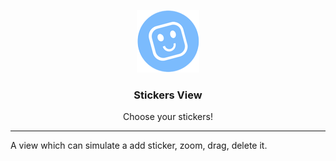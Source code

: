 <p align="center">
    <img alt="Logo da da Univ. Católica de Santa Catarina" src="assets/favicon.png" height="100" width="100" />
    <h3 align="center">
        Stickers View
    </h3>
    <p align="center">
        Choose your stickers!
    </p>
</p>

---

A view which can simulate a add sticker, zoom, drag, delete it.
